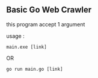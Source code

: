## Basic Go Web Crawler 

this program accept 1 argument

usage : 

```
main.exe [link]
```
OR 
```
go run main.go [link]
```

